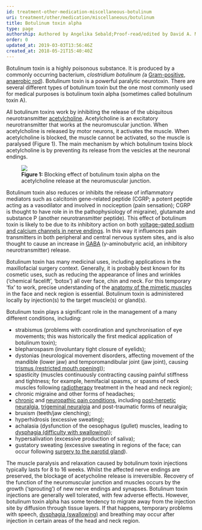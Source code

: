 ```yaml
---
id: treatment-other-medication-miscellaneous-botulinum
uri: treatment/other/medication/miscellaneous/botulinum
title: Botulinum toxin alpha
type: page
authorship: Authored by Angelika Sebald;Proof-read/edited by David A. Mitchell
order: 0
updated_at: 2019-03-03T13:56:46Z
created_at: 2018-05-21T15:40:40Z
---
```


<p>Botulinum toxin is a highly poisonous substance. It is produced
    by a commonly occurring bacterium, <i>clostridium botulinum (</i>a
    <a href="/diagnosis/tests/microbiology">Gram-positive, anaerobic rod</a>).
    Botulinum toxin is a powerful paralytic neurotoxin. There
    are several different types of botulinum toxin but the one
    most commonly used for medical purposes is botulinum toxin
    alpha (sometimes called botulinum toxin A).</p>
<p>All botulinum toxins work by inhibiting the release of the ubiquitous
    neurotransmitter <a href="/treatment/other/medication/miscellaneous/acetylcholine">acetylcholine</a>.
    Acetylcholine is an excitatory neurotransmitter that works
    at the neuromuscular junction. When acetylcholine is released
    by motor neurons, it activates the muscle. When acetylcholine
    is blocked, the muscle cannot be activated, so the muscle
    is paralysed (Figure 1). The main mechanism by which botulinum
    toxins block acetylcholine is by preventing its release from
    the vesicles at the neuronal endings.</p>
<figure><img src="/treatment-other-medication-miscellaneous-botulinum-figure1.png">
    <figcaption><strong>Figure 1:</strong> Blocking effect of botulinum toxin
        alpha on the acetylcholine release at the neuromuscular
        junction.</figcaption>
</figure>
<p>Botulinum toxin also reduces or inhibits the release of inflammatory
    mediators such as calcitonin gene-related peptide (CGRP;
    a potent peptide acting as a vasodilator and involved in
    nociception (pain sensation); CGRP is thought to have role
    in in the pathophysiology of migraine), glutamate and substance
    P (another neurotransmitter peptide). This effect of botulinum
    toxin is likely to be due to its inhibitory action on both
    <a href="/treatment/other/medication/pain/more-info">voltage-gated sodium and calcium channels in nerve endings</a>.
    In this way it influences pain transmitters in both peripheral
    and central nervous system sites, and is also thought to
    cause an increase in <a href="/treatment/other/medication/miscellaneous/gaba">GABA</a>    (<i>γ</i>-aminobutyric acid, an inhibitory neurotransmitter)
    release.</p>
<p>Botulinum toxin has many medicinal uses, including applications
    in the maxillofacial surgery context. Generally, it is probably
    best known for its cosmetic uses, such as reducing the appearance
    of lines and wrinkles (‘chemical facelift’, ‘botox’) all
    over face, chin and neck. For this temporary ‘fix’ to work,
    precise understanding of the <a href="/diagnosis/anatomy">anatomy of the mimetic muscles</a>    in the face and neck region is essential. Botulinum toxin
    is administered locally by injection(s) to the target muscle(s)
    or gland(s).</p>
<p>Botulinum toxin plays a significant role in the management of
    a many different conditions, including:</p>
<ul>
    <li>strabismus (problems with coordination and synchronisation
        of eye movements; this was historically the first medical
        application of botulinum toxin);</li>
    <li>blepharospasm (involuntary tight closure of eyelids);</li>
    <li>dystonias (neurological movement disorders, affecting movement
        of the mandible (lower jaw) and temporomandibular joint
        (jaw joint), causing <a href="/diagnosis/a-z/trismus/more-info">trismus (restricted mouth opening)</a>);
         </li>
    <li>spasticity (muscles continuously contracting causing painful
        stiffness and tightness; for example, hemifacial spasms,
        or spasms of neck muscles following <a href="/treatment/radiotherapy">radiotherapy</a>        treatment in the head and neck region);</li>
    <li>chronic migraine and other forms of headaches;</li>
    <li><a href="/diagnosis/a-z/facial-pain-syndrome">chronic</a>        and <a href="/diagnosis/a-z/neuropathies/detailed">neuropathic pain conditions</a>,
        including <a href="/diagnosis/a-z/infection/more-info">post-herpetic neuralgia</a>,
        <a href="/diagnosis/a-z/facial-pain-syndrome/detailed">trigeminal neuralgia</a>        and post-traumatic forms of neuralgia;</li>
    <li>bruxism (teeth/jaw clenching);</li>
    <li>hyperhidrosis (excessive sweating);</li>
    <li>achalasia (dysfunction of the oesophagus (gullet) muscles,
        leading to <a href="/diagnosis/a-z/dysphagia">dysphagia (difficulty with swallowing)</a>);</li>
    <li>hypersalivation (excessive production of saliva);</li>
    <li>gustatory sweating (excessive sweating in regions of the
        face; can occur following <a href="/treatment/surgery/salivary-gland-problems/detailed">surgery to the parotid gland</a>).</li>
</ul>
<p>The muscle paralysis and relaxation caused by botulinum toxin
    injections typically lasts for 8 to 16 weeks. Whilst the
    affected nerve endings are preserved, the blockage of acetycholine
    release is irreversible. Recovery of the function of the
    neuromuscular junction and muscles occurs by the growth (‘sprouting’)
    of new nerve endings and synapses. Botulinum toxin injections
    are generally well tolerated, with few adverse effects. However,
    botulinum toxin alpha has some tendency to migrate away from
    the injection site by diffusion through tissue layers. If
    that happens, temporary problems with speech, <a href="/diagnosis/a-z/dysphagia">dysphagia (swallowing)</a>    and breathing may occur after injection in certain areas
    of the head and neck region.</p>
